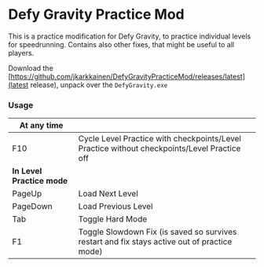 # Defy Gravity Practice Mod
This is a practice modification for Defy Gravity, to practice individual levels for speedrunning. Contains also other fixes, that might be useful to all players.

Download the [https://github.com/jkarkkainen/DefyGravityPracticeMod/releases/latest](latest release), unpack over the `DefyGravity.exe`

### Usage
| **At any time**||
|---|---|
|F10 | Cycle Level Practice with checkpoints/Level Practice without checkpoints/Level Practice off|
|**In Level Practice mode**||
|PageUp | Load Next Level|
|PageDown | Load Previous Level|
|Tab | Toggle Hard Mode|
|F1 | Toggle Slowdown Fix (is saved so survives restart and fix stays active out of practice mode)|
